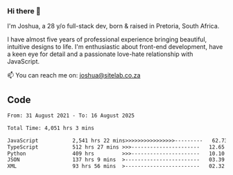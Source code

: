 ### Hi there 👋

I'm Joshua, a 28 y/o full-stack dev, born & raised in Pretoria, South Africa. 

I have almost five years of professional experience bringing beautiful, intuitive designs to life. I'm enthusiastic about front-end development, have a keen eye for detail and a passionate love-hate relationship with JavaScript.

📫 You can reach me on: joshua@sitelab.co.za

## **Code**

<!--START_SECTION:waka-->

```txt
From: 31 August 2021 - To: 16 August 2025

Total Time: 4,051 hrs 3 mins

JavaScript           2,541 hrs 22 mins>>>>>>>>>>>>>>>>---------   62.73 %
TypeScript           512 hrs 27 mins >>>----------------------   12.65 %
Python               409 hrs         >>>----------------------   10.10 %
JSON                 137 hrs 9 mins  >------------------------   03.39 %
XML                  93 hrs 56 mins  >------------------------   02.32 %
```

<!--END_SECTION:waka-->
